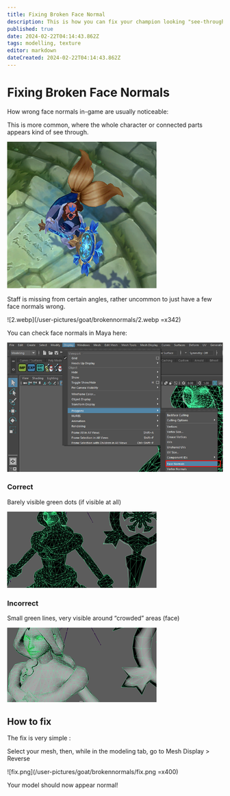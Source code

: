 ```yaml
---
title: Fixing Broken Face Normal
description: This is how you can fix your champion looking "see-through"
published: true
date: 2024-02-22T04:14:43.862Z
tags: modelling, texture
editor: markdown
dateCreated: 2024-02-22T04:14:43.862Z
---
```


# Fixing Broken Face Normals
How wrong face normals in-game are usually noticeable:

This is more common, where the whole character or connected parts appears kind of see through.

![1.webp](/user-pictures/goat/brokennormals/1.webp) 

Staff is missing from certain angles, rather uncommon to just have a few face normals wrong.

![2.webp](/user-pictures/goat/brokennormals/2.webp =x342)

You can check face normals in Maya here:

![3.webp](/user-pictures/goat/brokennormals/3.webp)

### Correct
Barely visible green dots (if visible at all)

![4.webp](/user-pictures/goat/brokennormals/4.webp)

### Incorrect

Small green lines, very visible around “crowded” areas (face)

![5.webp](/user-pictures/goat/brokennormals/5.webp)

## How to fix

The fix is very simple : 

Select your mesh, then, while in the modeling tab, go to Mesh Display > Reverse

![fix.png](/user-pictures/goat/brokennormals/fix.png =x400)

Your model should now appear normal!